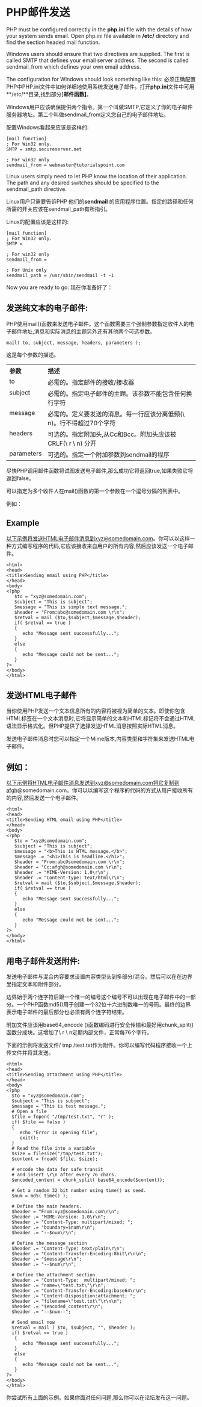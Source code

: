 # PHP邮件发送

PHP must be configured correctly in the **php.ini** file with the details of how your system sends email. Open php.ini file available in **/etc/** directory and find the section headed mail function.

Windows users should ensure that two directives are supplied. The first is called SMTP that defines your email server address. The second is called sendmail_from which defines your own email address.

The configuration for Windows should look something like this:
必须正确配置PHP中PHP.ini文件中如何详细地使用系统发送电子邮件。打开**php.ini**文件中可用 **/etc/**目录,找到部分[**邮件函数]**。

Windows用户应该确保提供两个指令。第一个叫做SMTP,它定义了你的电子邮件服务器地址。第二个叫做sendmail_from定义您自己的电子邮件地址。

配置Windows看起来应该是这样的:


    [mail function]
    ; For Win32 only.
    SMTP = smtp.secureserver.net

    ; For win32 only
    sendmail_from = webmaster@tutorialspoint.com

Linux users simply need to let PHP know the location of their application. The path and any desired switches should be specified to the sendmail_path directive.

Linux用户只需要告诉PHP 他们的**sendmail** 的应用程序位置。指定的路径和任何所需的开关应该在sendmail_path有所指引。

Linux的配置应该是这样的:

    [mail function]
    ; For Win32 only.
    SMTP =

    ; For win32 only
    sendmail_from =

    ; For Unix only
    sendmail_path = /usr/sbin/sendmail -t -i

Now you are ready to go:
现在你准备好了：

## 发送纯文本的电子邮件:
PHP使用mail()函数来发送电子邮件。这个函数需要三个强制参数指定收件人的电子邮件地址,消息和实际消息的主题另外还有其他两个可选参数。

    mail( to, subject, message, headers, parameters );

这是每个参数的描述。

<table class="table table-bordered">
  <tr>
    <th align="left" valign="top" width="20%">参数</th>
    <th align="left" valign="top" width="80%">描述</th>
  </tr>  
  <tr>
    <td valign="top">to</td>
    <td valign="top">必需的。指定邮件的接收/接收器



</td>
  </tr>
  <tr>
    <td valign="top">subject</td>
    <td valign="top">必需的。指定电子邮件的主题。该参数不能包含任何换行字符</td>
  </tr>
  <tr>
    <td valign="top">message</td>
    <td valign="top">必需的。定义要发送的消息。每一行应该分离低频(\ n)。行不得超过70个字符</td>
  </tr>
  <tr>
    <td valign="top">headers</td>
    <td valign="top">可选的。指定附加头,从Cc和Bcc。附加头应该被CRLF(\ r \ n) 分开</td>
  </tr>
  <tr>
    <td valign="top">parameters</td>
    <td valign="top">
可选的。指定一个附加参数到sendmail的程序</td>
  </tr>
  </table>

尽快PHP调用邮件函数将试图发送电子邮件,那么成功它将返回true,如果失败它将返回false。

可以指定为多个收件人在mail()函数的第一个参数在一个逗号分隔的列表中。

例如：


## Example

以下示例将发送HTML电子邮件消息到xyz@somedomain.com。你可以以这样一种方式编写程序的代码,它应该接收来自用户的所有内容,然后应该发送一个电子邮件。

	<html>
	<head>
	<title>Sending email using PHP</title>
	</head>
	<body>
	<?php
	   $to = "xyz@somedomain.com";
	   $subject = "This is subject";
	   $message = "This is simple text message.";
	   $header = "From:abc@somedomain.com \r\n";
	   $retval = mail ($to,$subject,$message,$header);
	   if( $retval == true )  
	   {
	      echo "Message sent successfully...";
	   }
	   else
	   {
	      echo "Message could not be sent...";
	   }
	?>
	</body>
	</html>

    
    
    
    
    
    

## 发送HTML电子邮件
当你使用PHP发送一个文本信息所有的内容将被视为简单的文本。即使你包含HTML标签在一个文本消息时,它将显示简单的文本和HTML标记将不会通过HTML语法显示格式化。但PHP提供了选择发送HTML消息按照实际HTML消息。

发送电子邮件消息时您可以指定一个Mime版本,内容类型和字符集来发送HTML电子邮件。

## 例如：
以下示例将HTML电子邮件消息发送到xyz@somedomain.com将它复制到afgh@somedomain.com。你可以以编写这个程序的代码的方式从用户接收所有的内容,然后发送一个电子邮件。

	<html>
	<head>
	<title>Sending HTML email using PHP</title>
	</head>
	<body>
	<?php
	   $to = "xyz@somedomain.com";
	   $subject = "This is subject";
	   $message = "<b>This is HTML message.</b>";
	   $message .= "<h1>This is headline.</h1>";
	   $header = "From:abc@somedomain.com \r\n";
	   $header = "Cc:afgh@somedomain.com \r\n";
	   $header .= "MIME-Version: 1.0\r\n";
	   $header .= "Content-type: text/html\r\n";
	   $retval = mail ($to,$subject,$message,$header);
	   if( $retval == true )
	   {
	      echo "Message sent successfully...";
	   }
	   else
	   {
	      echo "Message could not be sent...";
	   }
	?>
	</body>
	</html>

    
    
    
    
    
    
    
    

## 用电子邮件发送附件:
发送电子邮件与混合内容要求设置内容类型头到多部分/混合。然后可以在在边界里指定文本和附件部分。

边界始于两个连字符后跟一个惟一的编号这个编号不可以出现在电子邮件中的一部分。一个PHP函数md5()用于创建一个32位十六进制数唯一的号码。最终的边界表示电子邮件的最后部分也必须有两个连字符结束。

附加文件应该用base64_encode ()函数编码进行安全传输和最好用chunk_split()函数分成块。这增加了\ r \ n定期内部文件，正常每76个字符。

下面的示例将发送文件/ tmp /test.txt作为附件。你可以编写代码程序接收一个上传文件并将其发送。

	<html>
	<head>
	<title>Sending attachment using PHP</title>
	</head>
	<body>
	<?php
	  $to = "xyz@somedomain.com";
	  $subject = "This is subject";
	  $message = "This is test message.";
	  # Open a file
	  $file = fopen( "/tmp/test.txt", "r" );
	  if( $file == false )
	  {
	     echo "Error in opening file";
	     exit();
	  }
	  # Read the file into a variable
	  $size = filesize("/tmp/test.txt");
	  $content = fread( $file, $size);
	
	  # encode the data for safe transit
	  # and insert \r\n after every 76 chars.
	  $encoded_content = chunk_split( base64_encode($content));
	  
	  # Get a random 32 bit number using time() as seed.
	  $num = md5( time() );
	
	  # Define the main headers.
	  $header = "From:xyz@somedomain.com\r\n";
	  $header .= "MIME-Version: 1.0\r\n";
	  $header .= "Content-Type: multipart/mixed; ";
	  $header .= "boundary=$num\r\n";
	  $header .= "--$num\r\n";
	
	  # Define the message section
	  $header .= "Content-Type: text/plain\r\n";
	  $header .= "Content-Transfer-Encoding:8bit\r\n\n";
	  $header .= "$message\r\n";
	  $header .= "--$num\r\n";
	
	  # Define the attachment section
	  $header .= "Content-Type:  multipart/mixed; ";
	  $header .= "name=\"test.txt\"\r\n";
	  $header .= "Content-Transfer-Encoding:base64\r\n";
	  $header .= "Content-Disposition:attachment; ";
	  $header .= "filename=\"test.txt\"\r\n\n";
	  $header .= "$encoded_content\r\n";
	  $header .= "--$num--";
	
	  # Send email now
	  $retval = mail ( $to, $subject, "", $header );
	  if( $retval == true )
	   {
	      echo "Message sent successfully...";
	   }
	   else
	   {
	      echo "Message could not be sent...";
	   }
	?>
	</body>
	</html>

你尝试所有上面的示例。如果你面对任何问题,那么你可以在论坛发布这一问题。

